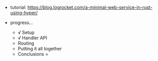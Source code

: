 - tutorial: <https://blog.logrocket.com/a-minimal-web-service-in-rust-using-hyper/>

- progress...
    - √ Setup
    - √ Handler API
    - Routing
    - Putting it all together
    - Conclusions
=
